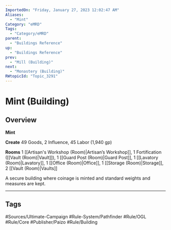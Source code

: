 ```yaml
---
ImportedOn: "Friday, January 27, 2023 12:02:47 AM"
Aliases:
  - "Mint"
Category: "eMRD"
Tags:
  - "Category/eMRD"
parent:
  - "Buildings Reference"
up:
  - "Buildings Reference"
prev:
  - "Mill (Building)"
next:
  - "Monastery (Building)"
RWtopicId: "Topic_3291"
---
```

# Mint (Building)
## Overview
**Mint**

**Create** 49 Goods, 2 Influence, 45 Labor (1,940 gp)

**Rooms** 1 [[Artisan's Workshop (Room)|Artisan’s Workshop]], 1 Fortification ([[Vault (Room)|Vault]]), 1 [[Guard Post (Room)|Guard Post]], 1 [[Lavatory (Room)|Lavatory]], 1 [[Office (Room)|Office]], 1 [[Storage (Room)|Storage]], 2 [[Vault (Room)|Vaults]]

A secure building where coinage is minted and standard weights and measures are kept.


---
## Tags
#Sources/Ultimate-Campaign #Rule-System/Pathfinder #Rule/OGL #Rule/Core #Publisher/Paizo #Rule/Building

